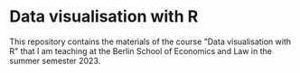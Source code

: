 # Data visualisation with R

This repository contains the materials of the course "Data visualisation with R" that I am teaching at the Berlin School of Economics and Law in the summer semester 2023.
